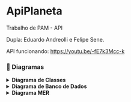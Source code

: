 # ApiPlaneta

Trabalho de PAM - API

Dupla: Eduardo Andreolli e Felipe Sene.

API funcionando: https://youtu.be/-fE7k3Mcc-k

<h3>  📂  Diagramas </h3>
    

<details close="classe">
<summary><b>Diagrama de Classes</summary></b>
<h1 align="center"><img src= "https://user-images.githubusercontent.com/101806906/236333540-a177615d-d392-4181-8856-78278e4c858d.png" heigth="800px" width="1000px"/></h1>
  </details>
  
<details close="classe">
  <summary><b>Diagrama de Banco de Dados</summary></b>
<h1 align="center"><img src= "https://user-images.githubusercontent.com/101806906/236333781-351b50b2-5cfb-44c1-82ca-3d90379c73d6.png" heigth="800px" width="1000px"/></h1>
</details>

<details close="classe">
  <summary><b>Diagrama MER</summary></b>
<h1 align="center"><img src= "https://github.com/FelipeSene/Nasa-Apod--API/assets/91497871/40919ce1-ae85-499c-93b5-940ba7ce1427" heigth="800px" width="1000px"/></h1>
</details>
